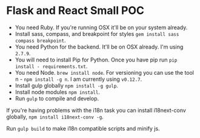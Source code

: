 # Flask and React Small POC

- You need Ruby. If you're running OSX it'll be on your system already.
- Install sass, compass, and breakpoint for styles `gem install sass compass breakpoint`.
- You need Python for the backend. It'll be on OSX already. I'm using `2.7.9`.
- You will need to install Pip for Python. Once you have pip run `pip install - requirements.txt`. 
- You need Node. `brew install node`. For versioning you can use the tool n - `npm install -g n`. I am currently using `v0.12.7`.
- Install gulp globally `npm install -g gulp`.
- Install node modules `npm install`.
- Run `gulp` to compile and develop.

If you're having problems with the i18n task you can install i18next-conv globally, `npm install i18next-conv -g`.

Run `gulp build` to make i18n compatible scripts and minify js.